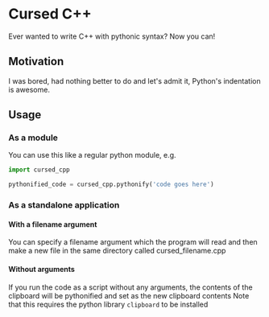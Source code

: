 # Cursed C++
Ever wanted to write C++ with pythonic syntax? Now you can!

## Motivation
I was bored, had nothing better to do and let's admit it, Python's indentation is awesome.

## Usage

### As a module

You can use this like a regular python module, e.g.

```python
import cursed_cpp

pythonified_code = cursed_cpp.pythonify('code goes here')
```

### As a standalone application

#### With a filename argument
You can specify a filename argument which the program will read and then make a new file in the same directory called cursed_filename.cpp

#### Without arguments
If you run the code as a script without any arguments, the contents of the clipboard will be pythonified and set as the new clipboard contents
Note that this requires the python library `clipboard` to be installed
